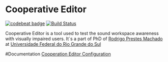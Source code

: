 # Cooperative Editor

[![codebeat badge](https://codebeat.co/badges/45f0a90a-01c2-4f1d-aa04-ba0a1bfc8ed4)](https://codebeat.co/projects/github-com-rodrigoprestesmachado-cooperative-editor-master) [![Build Status](https://travis-ci.org/rodrigoprestesmachado/cooperative-editor.svg?branch=master)](https://travis-ci.org/rodrigoprestesmachado/cooperative-editor)

Cooperative Editor is a tool used to test the sound workspace awareness with visually impaired users. It`s a part of PhD of [Rodrigo Prestes Machado](https://www.mendeley.com/profiles/rodrigo-prestes-machado/) at [Universidade Federal do Rio Grande do Sul](http://ufrgs.br)

#Documentation
[Cooperation Editor Configuration](https://github.com/rodrigoprestesmachado/cooperative-editor/wiki)